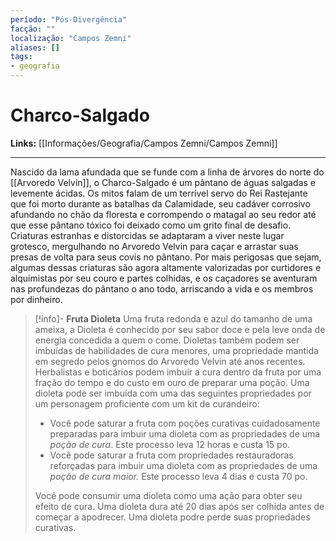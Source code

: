 ```yaml
---
período: "Pós-Divergência"
facção: ""
localização: "Campos Zemni"
aliases: []
tags:
- geografia
---
```


# **Charco-Salgado**

**Links:** [[Informações/Geografia/Campos Zemni/Campos Zemni]]

---
Nascido da lama afundada que se funde com a linha de árvores do norte do [[Arvoredo Velvin]], o Charco-Salgado é um pântano de águas salgadas e levemente ácidas. Os mitos falam de um terrível servo do Rei Rastejante que foi morto durante as batalhas da Calamidade, seu cadáver corrosivo afundando no chão da floresta e corrompendo o matagal ao seu redor até que esse pântano tóxico foi deixado como um grito final de desafio. Criaturas estranhas e distorcidas se adaptaram a viver neste lugar grotesco, mergulhando no Arvoredo Velvin para caçar e arrastar suas presas de volta para seus covis no pântano. Por mais perigosas que sejam, algumas dessas criaturas são agora altamente valorizadas por curtidores e alquimistas por seu couro e partes colhidas, e os caçadores se aventuram nas profundezas do pântano o ano todo, arriscando a vida e os membros por dinheiro.

> [!info]- **Fruta Dioleta**
> Uma fruta redonda e azul do tamanho de uma ameixa, a Dioleta é conhecido por seu sabor doce e pela leve onda de energia concedida a quem o come. Dioletas também podem ser imbuídas de habilidades de cura menores, uma propriedade mantida em segredo pelos gnomos do Arvoredo Velvin até anos recentes. Herbalistas e boticários podem imbuir a cura dentro da fruta por uma fração do tempo e do custo em ouro de preparar uma poção. Uma dioleta pode ser imbuída com uma das seguintes propriedades por um personagem proficiente com um kit de curandeiro:
>
> - Você pode saturar a fruta com poções curativas cuidadosamente preparadas para imbuir uma dioleta com as propriedades de uma *poção de cura*. Este processo leva 12 horas e custa 15 po.
> - Você pode saturar a fruta com propriedades restauradoras reforçadas para imbuir uma dioleta com as propriedades de uma *poção de cura maior.* Este processo leva 4 dias e custa 70 po.
>
> Você pode consumir uma dioleta como uma ação para obter seu efeito de cura. Uma dioleta dura até 20 dias após ser colhida antes de começar a apodrecer. Uma dioleta podre perde suas propriedades curativas.